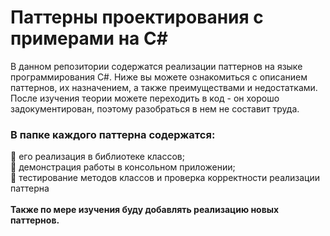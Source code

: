 # Паттерны проектирования с примерами на C#
В данном репозитории содержатся реализации паттернов на языке программирования C#. Ниже вы можете ознакомиться с описанием паттернов, их назначением, а также преимуществами и недостатками. <br />
После изучения теории можете переходить в код - он хорошо задокументирован, поэтому разобраться в нем не составит труда. <br />
### В папке каждого паттерна содержатся: <br />
:black_square_button: его реализация в библиотеке классов; <br />
:black_square_button: демонстрация работы в консольном приложении; <br />
:black_square_button: тестирование методов классов и проверка корректности реализации паттерна <br /><br />
__Также по мере изучения буду добавлять реализацию новых паттернов.__
